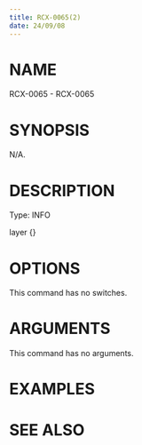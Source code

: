 ```yaml
---
title: RCX-0065(2)
date: 24/09/08
---
```


# NAME

RCX-0065 - RCX-0065

# SYNOPSIS

N/A.

# DESCRIPTION

Type: INFO

layer {}

# OPTIONS

This command has no switches.

# ARGUMENTS

This command has no arguments.

# EXAMPLES

# SEE ALSO
